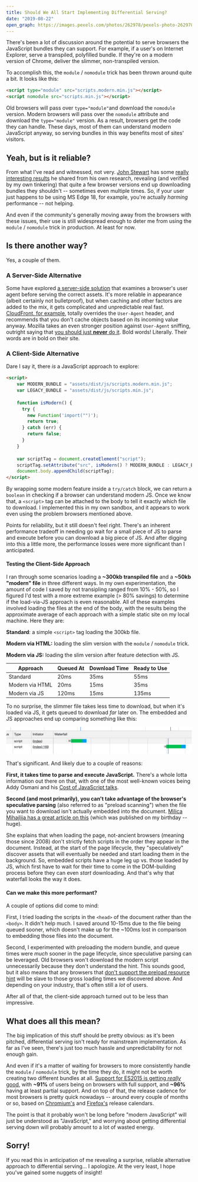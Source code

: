 ```yaml
---
title: Should We All Start Implementing Differential Serving?
date: "2019-08-22"
open_graph: https://images.pexels.com/photos/262978/pexels-photo-262978.jpeg?auto=compress&cs=tinysrgb&dpr=3&h=1200&w=1200
---
```


There's been a lot of discussion around the potential to serve browsers the JavaScript bundles they can support. For example, if a user's on Internet Explorer, serve a transpiled, polyfilled bundle. If they're on a modern version of Chrome, deliver the slimmer, non-transpiled version.

To accomplish this, the `module` / `nomodule` trick has been thrown around quite a bit. It looks like this:

```html
<script type="module" src="scripts.modern.min.js"></script>
<script nomodule src="scripts.min.js"></script>
```

Old browsers will pass over `type="module"`and download the `nomodule` version. Modern browsers will pass over the `nomodule` attribute and download the `type="module"` version. As a result, browsers get the code they can handle. These days, most of them can understand modern JavaScript anyway, so serving bundles in this way benefits most of sites' visitors.

## Yeah, but is it reliable?

From what I've read and witnessed, not very. [John Stewart](https://www.johnstewart.dev/) has some [really interesting results](https://github.com/johnstew/differential-serving#tests) he shared from his own research, revealing (and verified by my own tinkering) that quite a few browser versions end up downloading bundles they shouldn't -- sometimes even multiple times. So, if your user just happens to be using MS Edge 18, for example, you're actually _harming_ performance -- not helping.

And even if the community's generally moving away from the browsers with these issues, their use is still widespread enough to deter me from using the `module` / `nomodule` trick in production. At least for now.

## Is there another way?

Yes, a couple of them.

### A Server-Side Alternative

Some have explored [a server-side solution](https://www.johnstewart.dev/differential-serving#alternative-approach) that examines a browser's user agent before serving the correct assets. It's more reliable in appearance (albeit certainly not bulletproof), but when caching and other factors are added to the mix, it gets complicated and unpredictable real fast. [CloudFront, for example](https://docs.aws.amazon.com/AmazonCloudFront/latest/DeveloperGuide/RequestAndResponseBehaviorCustomOrigin.html#request-custom-user-agent-header), totally overrides the `User-Agent` header, and recommends that you don't cache objects based on its incoming value anyway. Mozilla takes an even stronger position against `User-Agent` sniffing, outright saying that [you should just **never** do it](https://developer.mozilla.org/en-US/docs/Web/HTTP/Browser_detection_using_the_user_agent#Considerations_before_using_browser_detection). Bold words! Literally. Their words are in bold on their site.

### A Client-Side Alternative

Dare I say it, there _is_ a JavaScript approach to explore:

```html
<script>
    var MODERN_BUNDLE = "assets/dist/js/scripts.modern.min.js";
    var LEGACY_BUNDLE = "assets/dist/js/scripts.min.js";

    function isModern() {
      try {
        new Function('import("")');
        return true;
      } catch (err) {
        return false;
      }
    }

    var scriptTag = document.createElement("script");
    scriptTag.setAttribute("src", isModern() ? MODERN_BUNDLE : LEGACY_BUNDLE);
    document.body.appendChild(scriptTag);
</script>
```

By wrapping some modern feature inside a `try/catch` block, we can return a `boolean` in checking if a browser can understand modern JS. Once we know that, a `<script>` tag can be attached to the body to tell it exactly which file to download. I implemented this in my own sandbox, and it appears to work even using the problem browsers mentioned above.

Points for reliability, but it still doesn't feel right. There's an inherent performance tradeoff in needing go wait for a small piece of JS to parse and execute before you can download a big piece of JS. And after digging into this a little more, the performance losses were more significant than I anticipated.

#### Testing the Client-Side Approach

I ran through some scenarios loading a **~300kb transpiled file** and a **~50kb "modern" file** in three different ways. In my own experimentation, the amount of code I saved by not transipling ranged from 10% - 50%, so I figured I'd test with a more extreme example (> 80% savings) to determine if the load-via-JS approach is even reasonable. All of these examples involved loading the files at the end of the body, with the results being the approximate average of each approach with a simple static site on my local machine. Here they are:

**Standard**: a simple `<script>` tag loading the 300kb file.

**Modern via HTML:** loading the slim version with the `module` / `nomodule` trick.

**Modern via JS:** loading the slim version after feature detection with JS.

Approach   | Queued At | Download Time | Ready to Use
------ | ------ | ------ | ------ 
Standard | 20ms | 35ms | 55ms
Modern via HTML | 20ms | 15ms | 35ms
Modern via JS | 120ms | 15ms | 135ms

To no surprise, the slimmer file takes less time to download, but when it's loaded via JS, it gets queued to download _far_ later on. The embedded and JS approaches end up comparing something like this:

![Browser Waterfall](waterfall.jpg)

That's significant. And likely due to a couple of reasons:

**First, it takes time to parse and execute JavaScript.** There's a whole lotta information out there on that, with one of the most well-known voices being Addy Osmani and his [Cost of JavaScript talks](https://v8.dev/blog/cost-of-javascript-2019).

**Second (and most primarily), you can't take advantage of the browser's speculative parsing** (also referred to as "preload scanning") when the file you want to download isn't actually embedded into the document. [Milica Mihajlija has a great article on this](https://hacks.mozilla.org/2017/09/building-the-dom-faster-speculative-parsing-async-defer-and-preload/) (which was published on my birthday -- huge).

She explains that when loading the page, not-ancient browsers (meaning those since 2008) don't strictly fetch scripts in the order they appear in the document. Instead, at the start of the page lifecycle, they "speculatively" discover assets that will eventually be needed and start loading them in the background. So, embedded scripts have a huge leg up vs. those loaded by JS, which first have to wait for their time to come in the DOM-building process before they can even _start_ downloading. And that's why that waterfall looks the way it does.

#### Can we make this more performant?

A couple of options did come to mind: 

First, I tried loading the scripts in the `<head>` of the document rather than the `<body>`. It didn't help much. I saved around 10-15ms due to the file being queued sooner, which doesn't make up for the ~100ms lost in comparison to embedding those files into the document.

Second, I experimented with preloading the modern bundle, and queue times were _much_ sooner in the page lifecycle, since speculative parsing can be leveraged. Old browsers won't download the modern script unnecessarily because they don't understand the hint. This sounds good, but it also means that any browsers that [don't support the preload resource hint](https://caniuse.com/#feat=link-rel-preload) will be slave to those gross loading times we discovered above. And depending on your industry, that's often still a _lot_ of users.

After all of that, the client-side approach turned out to be less than impressive. 

## What does all this mean?

The big implication of this stuff should be pretty obvious: as it's been pitched, differential serving isn't ready for mainstream implementation. As far as I've seen, there's just too much hassle and unpredictability for not enough gain.

And even if it's a matter of waiting for browsers to more consistently handle the `module` / `nomodule` trick, by the time they do, it might not be worth creating two different bundles at all. [Support for ES2015 is getting _really_ good](https://caniuse.com/#feat=es6), with **~91%** of users being on browsers with full support, and **~96%** having at least partial support. And on top of that, the release cadence for most browsers is pretty quick nowadays -- around every couple of months or so, based on [Chromium's](https://www.chromium.org/developers/calendar) and [Firefox's](https://wiki.mozilla.org/Release_Management/Calendar) release calendars. 

The point is that it probably won't be long before "modern JavaScript" will just be understood as "JavaScript," and worrying about getting differential serving down will probably amount to a lot of wasted energy.

## Sorry!

If you read this in anticipation of me revealing a surprise, reliable alternative approach to differential serving... I apologize. At the very least, I hope you've gained some nuggets of insight!
